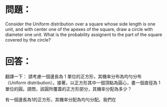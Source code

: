 # 問題：
Consider the Uniform distribution over a square whose side length is one unit, and with center one of the apexes of the square, draw a circle with diameter one unit. What is the probability assignent to the part of the square covered by the circle?
# 回答：
翻譯一下：
請考慮一個邊長為 1 單位的正方形，其機率分布為均勻分布（Uniform distribution）。接著，以正方形其中一個頂點為圓心，畫一個直徑為 1 單位的圓。請問，該圓所覆蓋的正方形部分，其機率分配為多少？

有一個邊長為1的正方形，其機率分配為均勻分配。我們在
